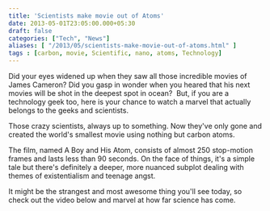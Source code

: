```yaml
---
title: 'Scientists make movie out of Atoms'
date: 2013-05-01T23:05:00.000+05:30
draft: false
categories: ["Tech", "News"]
aliases: [ "/2013/05/scientists-make-movie-out-of-atoms.html" ]
tags : [carbon, movie, Scientific, nano, atoms, Technology]
---
```


Did your eyes widened up when they saw all those incredible movies of James Cameron? Did you gasp in wonder when you heared that his next movies will be shot in the deepest spot in ocean?  But, if you are a technology geek too, here is your chance to watch a marvel that actually belongs to the geeks and scientists.

  

  

Those crazy scientists, always up to something. Now they've only gone and created the world's smallest movie using nothing but carbon atoms.  
  
The film, named A Boy and His Atom, consists of almost 250 stop-motion frames and lasts less than 90 seconds. On the face of things, it's a simple tale but there's definitely a deeper, more nuanced subplot dealing with themes of existentialism and teenage angst.  
  
It might be the strangest and most awesome thing you'll see today, so check out the video below and marvel at how far science has come.